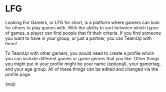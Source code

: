 # LFG

Looking For Gamers, or LFG for short, is a platform where gamers can look for others to play games with. With the ability to sort between which types of games, a player can find people that fit their criteria. If you find someone you want to have in your group, or just a partner, you can TeamUp with them!

To TeamUp with other gamers, you would need to create a profile which you can include different games or game genres that you like. Other things you might put in your profile might be your name (optional), your gamertag, and your age group. All of these things can be edited and changed via the profile page.

(wip)



